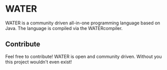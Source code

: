 # WATER
WATER is a community driven all-in-one programming language based on Java. The language is compiled via the WATERcompiler.

## Contribute
Feel free to contribute! WATER is open and community driven. Without you this project wouldn't even exist!
